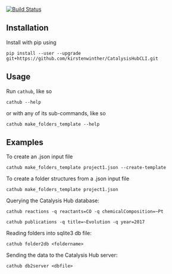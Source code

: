 [![Build Status](https://travis-ci.org/mhoffman/CatalysisHubCLI.svg?branch=master)](https://travis-ci.org/mhoffman/CatalysisHubCLI)
## Installation

Install with pip using

    pip install --user --upgrade git+https://github.com/kirstenwinther/CatalysisHubCLI.git


## Usage

Run `cathub`, like so

    cathub --help

or with any of its sub-commands, like so

    cathub make_folders_template --help

## Examples


To create an .json input file

    cathub make_folders_template project1.json --create-template

To create a folder structures from a .json input file

    cathub make_folders_template project1.json

Querying the Catalysis Hub database:

    cathub reactions -q reactants=CO -q chemicalComposition=~Pt

    cathub publications -q title=~Evolution -q year=2017

Reading folders into sqlite3 db file:

    cathub folder2db <foldername>

Sending the data to the Catalysis Hub server:

    cathub db2server <dbfile>
